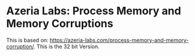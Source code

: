 # Azeria Labs: Process Memory and Memory Corruptions

This is based on: https://azeria-labs.com/process-memory-and-memory-corruption/.
This is the 32 bit Version.

